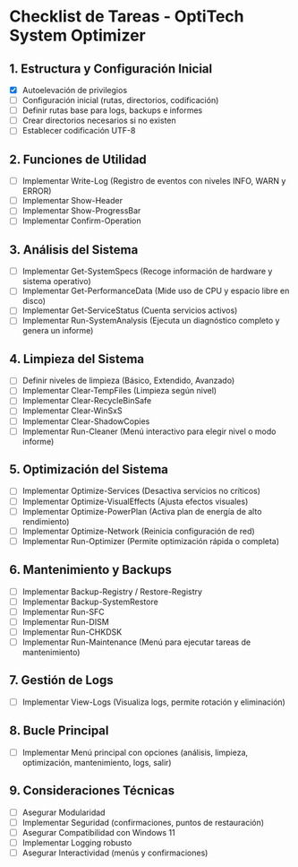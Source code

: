 # Checklist de Tareas - OptiTech System Optimizer

## 1. Estructura y Configuración Inicial
- [x] Autoelevación de privilegios
- [ ] Configuración inicial (rutas, directorios, codificación)
- [ ] Definir rutas base para logs, backups e informes
- [ ] Crear directorios necesarios si no existen
- [ ] Establecer codificación UTF-8

## 2. Funciones de Utilidad
- [ ] Implementar Write-Log (Registro de eventos con niveles INFO, WARN y ERROR)
- [ ] Implementar Show-Header
- [ ] Implementar Show-ProgressBar
- [ ] Implementar Confirm-Operation

## 3. Análisis del Sistema
- [ ] Implementar Get-SystemSpecs (Recoge información de hardware y sistema operativo)
- [ ] Implementar Get-PerformanceData (Mide uso de CPU y espacio libre en disco)
- [ ] Implementar Get-ServiceStatus (Cuenta servicios activos)
- [ ] Implementar Run-SystemAnalysis (Ejecuta un diagnóstico completo y genera un informe)

## 4. Limpieza del Sistema
- [ ] Definir niveles de limpieza (Básico, Extendido, Avanzado)
- [ ] Implementar Clear-TempFiles (Limpieza según nivel)
- [ ] Implementar Clear-RecycleBinSafe
- [ ] Implementar Clear-WinSxS
- [ ] Implementar Clear-ShadowCopies
- [ ] Implementar Run-Cleaner (Menú interactivo para elegir nivel o modo informe)

## 5. Optimización del Sistema
- [ ] Implementar Optimize-Services (Desactiva servicios no críticos)
- [ ] Implementar Optimize-VisualEffects (Ajusta efectos visuales)
- [ ] Implementar Optimize-PowerPlan (Activa plan de energía de alto rendimiento)
- [ ] Implementar Optimize-Network (Reinicia configuración de red)
- [ ] Implementar Run-Optimizer (Permite optimización rápida o completa)

## 6. Mantenimiento y Backups
- [ ] Implementar Backup-Registry / Restore-Registry
- [ ] Implementar Backup-SystemRestore
- [ ] Implementar Run-SFC
- [ ] Implementar Run-DISM
- [ ] Implementar Run-CHKDSK
- [ ] Implementar Run-Maintenance (Menú para ejecutar tareas de mantenimiento)

## 7. Gestión de Logs
- [ ] Implementar View-Logs (Visualiza logs, permite rotación y eliminación)

## 8. Bucle Principal
- [ ] Implementar Menú principal con opciones (análisis, limpieza, optimización, mantenimiento, logs, salir)

## 9. Consideraciones Técnicas
- [ ] Asegurar Modularidad
- [ ] Implementar Seguridad (confirmaciones, puntos de restauración)
- [ ] Asegurar Compatibilidad con Windows 11
- [ ] Implementar Logging robusto
- [ ] Asegurar Interactividad (menús y confirmaciones)
